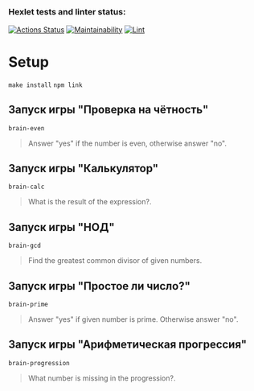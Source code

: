##
### Hexlet tests and linter status:
[![Actions Status](https://github.com/IliaisaChamp/frontend-project-lvl1/workflows/hexlet-check/badge.svg)](https://github.com/IliaisaChamp/frontend-project-lvl1/actions)
[![Maintainability](https://api.codeclimate.com/v1/badges/78b17d4ebdd2f0c93a33/maintainability)](https://codeclimate.com/github/IliaisaChamp/frontend-project-lvl1/maintainability)
[![Lint](https://github.com/IliaisaChamp/frontend-project-lvl1/actions/workflows/github-actions.yml/badge.svg)](https://github.com/IliaisaChamp/frontend-project-lvl1/actions)
# Setup
`make install`
`npm link`

## Запуск игры "Проверка на чётность"
`brain-even`
> Answer "yes" if the number is even, otherwise answer "no".
## Запуск игры "Калькулятор"
`brain-calc`
> What is the result of the expression?.
## Запуск игры "НОД"
`brain-gcd`
> Find the greatest common divisor of given numbers.
## Запуск игры "Простое ли число?"
`brain-prime`
> Answer "yes" if given number is prime. Otherwise answer "no".
## Запуск игры "Арифметическая прогрессия"
`brain-progression`
> What number is missing in the progression?.